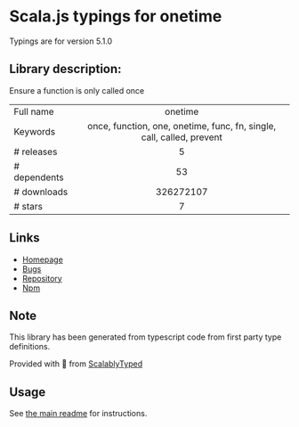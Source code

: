 
# Scala.js typings for onetime

Typings are for version 5.1.0

## Library description:
Ensure a function is only called once

|                    |                 |
| ------------------ | :-------------: |
| Full name          | onetime |
| Keywords           | once, function, one, onetime, func, fn, single, call, called, prevent |
| # releases         | 5 |
| # dependents       | 53 |
| # downloads        | 326272107 |
| # stars            | 7 |

## Links
- [Homepage](https://github.com/sindresorhus/onetime#readme)
- [Bugs](https://github.com/sindresorhus/onetime/issues)
- [Repository](https://github.com/sindresorhus/onetime)
- [Npm](https://www.npmjs.com/package/onetime)
    


## Note
This library has been generated from typescript code from first party type definitions.

Provided with :purple_heart: from [ScalablyTyped](https://github.com/oyvindberg/ScalablyTyped)

## Usage
See [the main readme](../../readme.md) for instructions.


